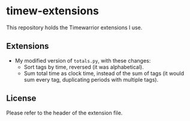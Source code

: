# timew-extensions

This repository holds the Timewarrior extensions I use.

## Extensions

- My modified version of `totals.py`, with these changes:
  - Sort tags by time, reversed (it was alphabetical).
  - Sum total time as clock time, instead of the sum of tags (it would sum every tag, duplicating periods with multiple tags).

## License

Please refer to the header of the extension file.

